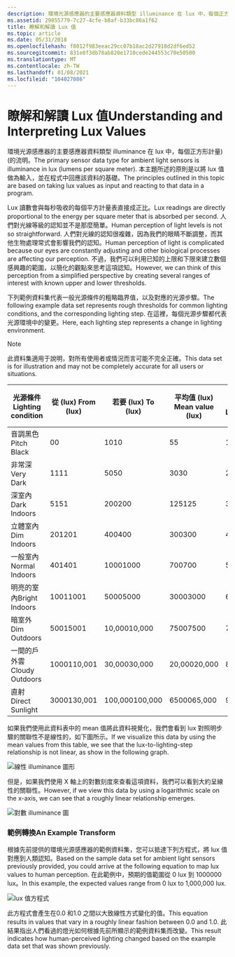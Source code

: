 ```yaml
---
description: 環境光源感應器的主要感應器資料類型 illuminance 在 lux 中，每個正方形計量)  (的流明。 本主題所述的原則是以將 lux 值做為輸入，並在程式中回應該資料的基礎。
ms.assetid: 29855779-7c27-4cfe-b8af-b33bc86a1f62
title: 瞭解和解讀 Lux 值
ms.topic: article
ms.date: 05/31/2018
ms.openlocfilehash: f8012f983eeac29cc07b18ac2d27918d2df6ed52
ms.sourcegitcommit: 831e8f3db78ab820e1710cede244553c70e50500
ms.translationtype: MT
ms.contentlocale: zh-TW
ms.lasthandoff: 01/08/2021
ms.locfileid: "104027086"
---
```

# <a name="understanding-and-interpreting-lux-values"></a><span data-ttu-id="4146d-104">瞭解和解讀 Lux 值</span><span class="sxs-lookup"><span data-stu-id="4146d-104">Understanding and Interpreting Lux Values</span></span>

<span data-ttu-id="4146d-105">環境光源感應器的主要感應器資料類型 illuminance 在 lux 中，每個正方形計量)  (的流明。</span><span class="sxs-lookup"><span data-stu-id="4146d-105">The primary sensor data type for ambient light sensors is illuminance in lux (lumens per square meter).</span></span> <span data-ttu-id="4146d-106">本主題所述的原則是以將 lux 值做為輸入，並在程式中回應該資料的基礎。</span><span class="sxs-lookup"><span data-stu-id="4146d-106">The principles outlined in this topic are based on taking lux values as input and reacting to that data in a program.</span></span>

<span data-ttu-id="4146d-107">Lux 讀數會與每秒吸收的每個平方計量表直接成正比。</span><span class="sxs-lookup"><span data-stu-id="4146d-107">Lux readings are directly proportional to the energy per square meter that is absorbed per second.</span></span> <span data-ttu-id="4146d-108">人們對光線等級的認知並不是那麼簡單。</span><span class="sxs-lookup"><span data-stu-id="4146d-108">Human perception of light levels is not so straightforward.</span></span> <span data-ttu-id="4146d-109">人們對光線的認知很複雜，因為我們的眼睛不斷調整，而其他生物處理常式會影響我們的認知。</span><span class="sxs-lookup"><span data-stu-id="4146d-109">Human perception of light is complicated because our eyes are constantly adjusting and other biological processes are affecting our perception.</span></span> <span data-ttu-id="4146d-110">不過，我們可以利用已知的上限和下限來建立數個感興趣的範圍，以簡化的觀點來思考這項認知。</span><span class="sxs-lookup"><span data-stu-id="4146d-110">However, we can think of this perception from a simplified perspective by creating several ranges of interest with known upper and lower thresholds.</span></span>

<span data-ttu-id="4146d-111">下列範例資料集代表一般光源條件的粗略臨界值，以及對應的光源步驟。</span><span class="sxs-lookup"><span data-stu-id="4146d-111">The following example data set represents rough thresholds for common lighting conditions, and the corresponding lighting step.</span></span> <span data-ttu-id="4146d-112">在這裡，每個光源步驟都代表光源環境中的變更。</span><span class="sxs-lookup"><span data-stu-id="4146d-112">Here, each lighting step represents a change in lighting environment.</span></span>

> [!Note]  
> <span data-ttu-id="4146d-113">此資料集適用于說明，對所有使用者或情況而言可能不完全正確。</span><span class="sxs-lookup"><span data-stu-id="4146d-113">This data set is for illustration and may not be completely accurate for all users or situations.</span></span>

 



| <span data-ttu-id="4146d-114">光源條件</span><span class="sxs-lookup"><span data-stu-id="4146d-114">Lighting condition</span></span> | <span data-ttu-id="4146d-115">從 (lux) </span><span class="sxs-lookup"><span data-stu-id="4146d-115">From (lux)</span></span> | <span data-ttu-id="4146d-116">若要 (lux) </span><span class="sxs-lookup"><span data-stu-id="4146d-116">To (lux)</span></span> | <span data-ttu-id="4146d-117">平均值 (lux) </span><span class="sxs-lookup"><span data-stu-id="4146d-117">Mean value (lux)</span></span> | <span data-ttu-id="4146d-118">光源步驟</span><span class="sxs-lookup"><span data-stu-id="4146d-118">Lighting step</span></span> |
|--------------------|------------|----------|------------------|---------------|
| <span data-ttu-id="4146d-119">音調黑色</span><span class="sxs-lookup"><span data-stu-id="4146d-119">Pitch Black</span></span>        | <span data-ttu-id="4146d-120">0</span><span class="sxs-lookup"><span data-stu-id="4146d-120">0</span></span>          | <span data-ttu-id="4146d-121">10</span><span class="sxs-lookup"><span data-stu-id="4146d-121">10</span></span>       | <span data-ttu-id="4146d-122">5</span><span class="sxs-lookup"><span data-stu-id="4146d-122">5</span></span>                | <span data-ttu-id="4146d-123">1</span><span class="sxs-lookup"><span data-stu-id="4146d-123">1</span></span>             |
| <span data-ttu-id="4146d-124">非常深</span><span class="sxs-lookup"><span data-stu-id="4146d-124">Very Dark</span></span>          | <span data-ttu-id="4146d-125">11</span><span class="sxs-lookup"><span data-stu-id="4146d-125">11</span></span>         | <span data-ttu-id="4146d-126">50</span><span class="sxs-lookup"><span data-stu-id="4146d-126">50</span></span>       | <span data-ttu-id="4146d-127">30</span><span class="sxs-lookup"><span data-stu-id="4146d-127">30</span></span>               | <span data-ttu-id="4146d-128">2</span><span class="sxs-lookup"><span data-stu-id="4146d-128">2</span></span>             |
| <span data-ttu-id="4146d-129">深室內</span><span class="sxs-lookup"><span data-stu-id="4146d-129">Dark Indoors</span></span>       | <span data-ttu-id="4146d-130">51</span><span class="sxs-lookup"><span data-stu-id="4146d-130">51</span></span>         | <span data-ttu-id="4146d-131">200</span><span class="sxs-lookup"><span data-stu-id="4146d-131">200</span></span>      | <span data-ttu-id="4146d-132">125</span><span class="sxs-lookup"><span data-stu-id="4146d-132">125</span></span>              | <span data-ttu-id="4146d-133">3</span><span class="sxs-lookup"><span data-stu-id="4146d-133">3</span></span>             |
| <span data-ttu-id="4146d-134">立體室內</span><span class="sxs-lookup"><span data-stu-id="4146d-134">Dim Indoors</span></span>        | <span data-ttu-id="4146d-135">201</span><span class="sxs-lookup"><span data-stu-id="4146d-135">201</span></span>        | <span data-ttu-id="4146d-136">400</span><span class="sxs-lookup"><span data-stu-id="4146d-136">400</span></span>      | <span data-ttu-id="4146d-137">300</span><span class="sxs-lookup"><span data-stu-id="4146d-137">300</span></span>              | <span data-ttu-id="4146d-138">4</span><span class="sxs-lookup"><span data-stu-id="4146d-138">4</span></span>             |
| <span data-ttu-id="4146d-139">一般室內</span><span class="sxs-lookup"><span data-stu-id="4146d-139">Normal Indoors</span></span>     | <span data-ttu-id="4146d-140">401</span><span class="sxs-lookup"><span data-stu-id="4146d-140">401</span></span>        | <span data-ttu-id="4146d-141">1000</span><span class="sxs-lookup"><span data-stu-id="4146d-141">1000</span></span>     | <span data-ttu-id="4146d-142">700</span><span class="sxs-lookup"><span data-stu-id="4146d-142">700</span></span>              | <span data-ttu-id="4146d-143">5</span><span class="sxs-lookup"><span data-stu-id="4146d-143">5</span></span>             |
| <span data-ttu-id="4146d-144">明亮的室內</span><span class="sxs-lookup"><span data-stu-id="4146d-144">Bright Indoors</span></span>     | <span data-ttu-id="4146d-145">1001</span><span class="sxs-lookup"><span data-stu-id="4146d-145">1001</span></span>       | <span data-ttu-id="4146d-146">5000</span><span class="sxs-lookup"><span data-stu-id="4146d-146">5000</span></span>     | <span data-ttu-id="4146d-147">3000</span><span class="sxs-lookup"><span data-stu-id="4146d-147">3000</span></span>             | <span data-ttu-id="4146d-148">6</span><span class="sxs-lookup"><span data-stu-id="4146d-148">6</span></span>             |
| <span data-ttu-id="4146d-149">暗室外</span><span class="sxs-lookup"><span data-stu-id="4146d-149">Dim Outdoors</span></span>       | <span data-ttu-id="4146d-150">5001</span><span class="sxs-lookup"><span data-stu-id="4146d-150">5001</span></span>       | <span data-ttu-id="4146d-151">10,000</span><span class="sxs-lookup"><span data-stu-id="4146d-151">10,000</span></span>   | <span data-ttu-id="4146d-152">7500</span><span class="sxs-lookup"><span data-stu-id="4146d-152">7500</span></span>             | <span data-ttu-id="4146d-153">7</span><span class="sxs-lookup"><span data-stu-id="4146d-153">7</span></span>             |
| <span data-ttu-id="4146d-154">一間的戶外雲</span><span class="sxs-lookup"><span data-stu-id="4146d-154">Cloudy Outdoors</span></span>    | <span data-ttu-id="4146d-155">10001</span><span class="sxs-lookup"><span data-stu-id="4146d-155">10,001</span></span>     | <span data-ttu-id="4146d-156">30,000</span><span class="sxs-lookup"><span data-stu-id="4146d-156">30,000</span></span>   | <span data-ttu-id="4146d-157">20,000</span><span class="sxs-lookup"><span data-stu-id="4146d-157">20,000</span></span>           | <span data-ttu-id="4146d-158">8</span><span class="sxs-lookup"><span data-stu-id="4146d-158">8</span></span>             |
| <span data-ttu-id="4146d-159">直射</span><span class="sxs-lookup"><span data-stu-id="4146d-159">Direct Sunlight</span></span>    | <span data-ttu-id="4146d-160">30001</span><span class="sxs-lookup"><span data-stu-id="4146d-160">30,001</span></span>     | <span data-ttu-id="4146d-161">100,000</span><span class="sxs-lookup"><span data-stu-id="4146d-161">100,000</span></span>  | <span data-ttu-id="4146d-162">65000</span><span class="sxs-lookup"><span data-stu-id="4146d-162">65,000</span></span>           | <span data-ttu-id="4146d-163">9</span><span class="sxs-lookup"><span data-stu-id="4146d-163">9</span></span>             |



 

<span data-ttu-id="4146d-164">如果我們使用此資料表中的 mean 值將此資料視覺化，我們會看到 lux 對照明步驟的關聯性不是線性的，如下圖所示。</span><span class="sxs-lookup"><span data-stu-id="4146d-164">If we visualize this data by using the mean values from this table, we see that the lux-to-lighting-step relationship is not linear, as show in the following graph.</span></span>

![線性 illuminance 圖形](images/luxtostep.png)

<span data-ttu-id="4146d-166">但是，如果我們使用 X 軸上的對數刻度來查看這項資料，我們可以看到大約呈線性的關聯性。</span><span class="sxs-lookup"><span data-stu-id="4146d-166">However, if we view this data by using a logarithmic scale on the x-axis, we can see that a roughly linear relationship emerges.</span></span>

![對數 illuminance 圖](images/luxlogtostep.png)

### <a name="an-example-transform"></a><span data-ttu-id="4146d-168">範例轉換</span><span class="sxs-lookup"><span data-stu-id="4146d-168">An Example Transform</span></span>

<span data-ttu-id="4146d-169">根據先前提供的環境光源感應器的範例資料集，您可以抵達下列方程式，將 lux 值對應到人類認知。</span><span class="sxs-lookup"><span data-stu-id="4146d-169">Based on the sample data set for ambient light sensors previously provided, you could arrive at the following equation to map lux values to human perception.</span></span> <span data-ttu-id="4146d-170">在此範例中，預期的值範圍從 0 lux 到 1000000 lux。</span><span class="sxs-lookup"><span data-stu-id="4146d-170">In this example, the expected values range from 0 lux to 1,000,000 lux.</span></span>

![lux 值方程式](images/sensor-lux-equation.jpg)

<span data-ttu-id="4146d-172">此方程式會產生在0.0 和1.0 之間以大致線性方式變化的值。</span><span class="sxs-lookup"><span data-stu-id="4146d-172">This equation results in values that vary in a roughly linear fashion between 0.0 and 1.0.</span></span> <span data-ttu-id="4146d-173">此結果指出人們看過的燈光如何根據先前所顯示的範例資料集而改變。</span><span class="sxs-lookup"><span data-stu-id="4146d-173">This result indicates how human-perceived lighting changed based on the example data set that was shown previously.</span></span>

 

 



